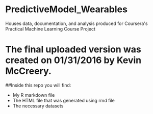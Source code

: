 # PredictiveModel_Wearables
Houses data, documentation, and analysis produced for Coursera's Practical Machine Learning Course Project


# The final uploaded version was created on 01/31/2016 by Kevin McCreery.

##Inside this repo you will find:  

- My R markdown file  
- The HTML file that was generated using rmd file  
- The necessary datasets  